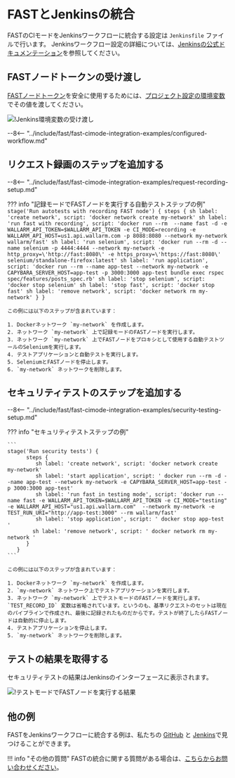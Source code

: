 [jenkins-config-pipeline]:      https://jenkins.io/doc/book/pipeline
[fast-node-token]:              ../../operations/create-node.md
[jenkins-parameterized-build]:  https://wiki.jenkins.io/display/JENKINS/Parameterized+Build
[jenkins-example-env-var]:     ../../../images/fast/poc/common/examples/jenkins-cimode/jenkins-add-token-example.png
[fast-example-jenkins-result]:  ../../../images/fast/poc/common/examples/jenkins-cimode/jenkins-result-example.png
[fast-ci-mode-record]:          ../ci-mode-recording.md#environment-variables-in-recording-mode
[fast-ci-mode-test]:            ../ci-mode-testing.md#environment-variables-in-testing-mode
[mail-to-us]:                   mailto:support@wallarm.com
[fast-examples-github]:         https://github.com/wallarm/fast-examples 
[fast-example-jenkins]:         https://jenkinsfast.demo.wallarm.com/

# FASTとJenkinsの統合

FASTのCIモードをJenkinsワークフローに統合する設定は `Jenkinsfile` ファイルで行います。 Jenkinsワークフロー設定の詳細については、[Jenkinsの公式ドキュメンテーション][jenkins-config-pipeline]を参照してください。

## FASTノードトークンの受け渡し

[FASTノードトークン][fast-node-token]を安全に使用するためには、[プロジェクト設定の環境変数][jenkins-parameterized-build]でその値を渡してください。

![!Jenkins環境変数の受け渡し][jenkins-example-env-var]

--8<-- "../include/fast/fast-cimode-integration-examples/configured-workflow.md"

## リクエスト録画のステップを追加する

--8<-- "../include/fast/fast-cimode-integration-examples/request-recording-setup.md"

??? info "記録モードでFASTノードを実行する自動テストステップの例"
    ```
    stage('Run autotests with recording FAST node') {
          steps {
             sh label: 'create network', script: 'docker network create my-network'
             sh label: 'run fast with recording', script: 'docker run --rm  --name fast -d -e WALLARM_API_TOKEN=$WALLARM_API_TOKEN -e CI_MODE=recording -e WALLARM_API_HOST=us1.api.wallarm.com -p 8088:8080 --network my-network wallarm/fast'
             sh label: 'run selenium', script: 'docker run --rm -d --name selenium -p 4444:4444 --network my-network -e http_proxy=\'http://fast:8080\' -e https_proxy=\'https://fast:8080\' selenium/standalone-firefox:latest'
             sh label: 'run application', script: 'docker run --rm --name app-test --network my-network -e CAPYBARA_SERVER_HOST=app-test -p 3000:3000 app-test bundle exec rspec spec/features/posts_spec.rb'
             sh label: 'stop selenium', script: 'docker stop selenium'
             sh label: 'stop fast', script: 'docker stop fast'
             sh label: 'remove network', script: 'docker network rm my-network'
          }
       }
    ```

    この例には以下のステップが含まれています：

    1. Dockerネットワーク `my-network` を作成します。
    2. ネットワーク `my-network` 上で記録モードのFASTノードを実行します。
    3. ネットワーク `my-network` 上でFASTノードをプロキシとして使用する自動テストツールのSeleniumを実行します。
    4. テストアプリケーションと自動テストを実行します。
    5. SeleniumとFASTノードを停止します。
    6. `my-network` ネットワークを削除します。

## セキュリティテストのステップを追加する

--8<-- "../include/fast/fast-cimode-integration-examples/security-testing-setup.md"

??? info "セキュリティテストステップの例"

    ```
    stage('Run security tests') {
          steps {
             sh label: 'create network', script: 'docker network create my-network'
             sh label: 'start application', script: ' docker run --rm -d --name app-test --network my-network -e CAPYBARA_SERVER_HOST=app-test -p 3000:3000 app-test'
             sh label: 'run fast in testing mode', script: 'docker run --name fast -e WALLARM_API_TOKEN=$WALLARM_API_TOKEN -e CI_MODE="testing" -e WALLARM_API_HOST="us1.api.wallarm.com"  --network my-network -e TEST_RUN_URI="http://app-test:3000" --rm wallarm/fast'
             sh label: 'stop application', script: ' docker stop app-test '
            sh label: 'remove network', script: ' docker network rm my-network '
          }
       }
    ```

    この例には以下のステップが含まれています：

    1. Dockerネットワーク `my-network` を作成します。
    2. `my-network` ネットワーク上でテストアプリケーションを実行します。
    3. ネットワーク `my-network` 上でテストモードのFASTノードを実行します。 `TEST_RECORD_ID` 変数は省略されています。というのも、基準リクエストのセットは現在のパイプラインで作成され、最後に記録されたものだからです。テストが終了したらFASTノードは自動的に停止します。
    4. テストアプリケーションを停止します。
    5. `my-network` ネットワークを削除します。

## テストの結果を取得する

セキュリティテストの結果はJenkinsのインターフェースに表示されます。

![!テストモードでFASTノードを実行する結果][fast-example-jenkins-result]

## 他の例

FASTをJenkinsワークフローに統合する例は、私たちの [GitHub][fast-examples-github] と [Jenkins][fast-example-jenkins]で見つけることができます。

!!! info "その他の質問"
    FASTの統合に関する質問がある場合は、[こちらからお問い合わせください][mail-to-us]。